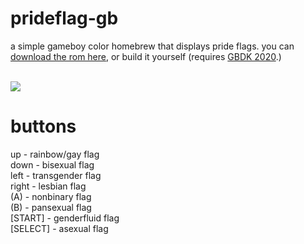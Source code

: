 # prideflag-gb
a simple gameboy color homebrew that displays pride flags. you can [download the rom here](https://github.com/kirbysblockball/prideflag-gb/releases/download/1/prideflag.gb), or build it yourself (requires [GBDK 2020](https://github.com/Zal0/gbdk-2020).)<br>

<br><img src=https://cdn.discordapp.com/attachments/668345694406574090/745156386924789790/O25yflpnFi.gif>
# buttons
up - rainbow/gay flag <br>
down - bisexual flag <br>
left - transgender flag <br>
right - lesbian flag <br>
(A) - nonbinary flag <br>
(B) - pansexual flag <br>
[START] - genderfluid flag <br>
[SELECT] - asexual flag <br>
